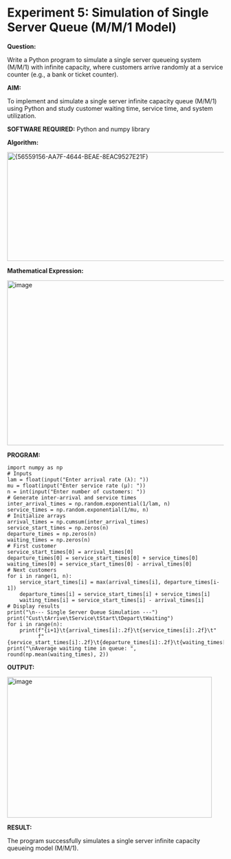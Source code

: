 # Experiment 5: Simulation of Single Server Queue (M/M/1 Model) 

**Question:**

Write a Python program to simulate a single server queueing system (M/M/1) 
with infinite capacity, where customers arrive randomly at a service counter (e.g., a bank or 
ticket counter). 

**AIM:**

To implement and simulate a single server infinite capacity queue (M/M/1) using Python 
and study customer waiting time, service time, and system utilization.  

**SOFTWARE REQUIRED:** Python and numpy library  

**Algorithm:**

<img width="695" height="253" alt="{56559156-AA7F-4644-BEAE-8EAC9527E21F}" src="https://github.com/user-attachments/assets/45d861d6-5db0-4a10-9118-6c780726a19d" />

**Mathematical Expression:**

<img width="767" height="383" alt="image" src="https://github.com/user-attachments/assets/1eb4d6ce-7159-412c-ba80-181927be6f63" />

**PROGRAM:**
```
import numpy as np 
# Inputs 
lam = float(input("Enter arrival rate (λ): ")) 
mu = float(input("Enter service rate (μ): ")) 
n = int(input("Enter number of customers: ")) 
# Generate inter-arrival and service times 
inter_arrival_times = np.random.exponential(1/lam, n) 
service_times = np.random.exponential(1/mu, n) 
# Initialize arrays 
arrival_times = np.cumsum(inter_arrival_times) 
service_start_times = np.zeros(n) 
departure_times = np.zeros(n) 
waiting_times = np.zeros(n) 
# First customer 
service_start_times[0] = arrival_times[0] 
departure_times[0] = service_start_times[0] + service_times[0] 
waiting_times[0] = service_start_times[0] - arrival_times[0] 
# Next customers 
for i in range(1, n): 
    service_start_times[i] = max(arrival_times[i], departure_times[i-1]) 
    departure_times[i] = service_start_times[i] + service_times[i] 
    waiting_times[i] = service_start_times[i] - arrival_times[i] 
# Display results 
print("\n--- Single Server Queue Simulation ---") 
print("Cust\tArrive\tService\tStart\tDepart\tWaiting") 
for i in range(n): 
    print(f"{i+1}\t{arrival_times[i]:.2f}\t{service_times[i]:.2f}\t" 
          f"{service_start_times[i]:.2f}\t{departure_times[i]:.2f}\t{waiting_times[i]:.2f}") 
print("\nAverage waiting time in queue: ", round(np.mean(waiting_times), 2))
```
**OUTPUT:**

<img width="476" height="327" alt="image" src="https://github.com/user-attachments/assets/de89230b-1149-4ccf-b16d-f743f4ee993a" />

**RESULT:**

The program successfully simulates a single server infinite capacity queueing model 
(M/M/1). 
